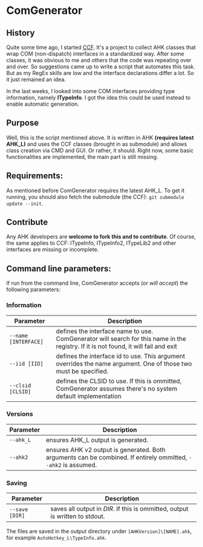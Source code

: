 # ComGenerator
## History
Quite some time ago, I started [CCF](https://github.com/maul-esel/Com-Classes). It's a project to collect AHK classes that wrap COM (non-dispatch) interfaces in a standardized way. After some classes, it was obvious to me and others that the code was repeating over and over. So suggestions came up to write a script that automates this task. But as my RegEx skills are low and the interface declarations differ a lot. So it just remained an idea.

In the last weeks, I looked into some COM interfaces providing type information, namely **ITypeInfo**. I got the idea this could be used instead to enable automatic generation.

## Purpose
Well, this is the script mentioned above. It is written in AHK **(requires latest AHK_L)** and uses the CCF classes (brought in as submodule) and allows class creation via CMD and GUI. Or rather, it should. Right now, some basic functionalities are implemented, the main part is still missing.

## Requirements:
As mentioned before ComGenerator requires the latest AHK_L. To get it running, you should also fetch the submodule (the CCF): `git submodule update --init`.

## Contribute
Any AHK developers are **welcome to fork this and to contribute**. Of course, the same applies to CCF: ITypeInfo, ITypeInfo2, ITypeLib2 and other interfaces are missing or incomplete.

## Command line parameters:
If run from the command line, ComGenerator accepts (or *will accept*) the following parameters:

### Information
Parameter            | Description
---------------------|--------------------------
`--name [INTERFACE]` | defines the interface name to use. ComGenerator will search for this name in the registry. If it is not found, it will fail and exit
`--iid [IID]`        | defines the interface id to use. This argument overrides the name argument. One of those two must be specified.
`--clsid [CLSID]`    | defines the CLSID to use. If this is ommitted, ComGenerator assumes there's no system default implementation

### Versions
Parameter            | Description
---------------------|--------------------------
`--ahk_L`            | ensures AHK_L output is generated.
`--ahk2`             | ensures AHK v2 output is generated. Both arguments can be combined. If entirely ommitted, `--ahk2` is assumed.

### Saving
Parameter            | Description
---------------------|--------------------------
`--save [DIR]`       | saves all output in *DIR*. If this is ommitted, output is written to stdout.

The files are saved in the output directory under `[AHKVersion]\[NAME].ahk`, for example `AutoHotkey_L\TypeInfo.ahk`.